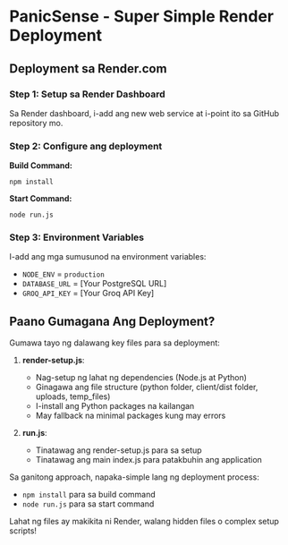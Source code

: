 # PanicSense - Super Simple Render Deployment

## Deployment sa Render.com

### Step 1: Setup sa Render Dashboard

Sa Render dashboard, i-add ang new web service at i-point ito sa GitHub repository mo.

### Step 2: Configure ang deployment

**Build Command:**
```
npm install
```

**Start Command:**
```
node run.js
```

### Step 3: Environment Variables

I-add ang mga sumusunod na environment variables:

- `NODE_ENV` = `production`
- `DATABASE_URL` = [Your PostgreSQL URL]
- `GROQ_API_KEY` = [Your Groq API Key]

## Paano Gumagana Ang Deployment?

Gumawa tayo ng dalawang key files para sa deployment:

1. **render-setup.js**:
   - Nag-setup ng lahat ng dependencies (Node.js at Python)
   - Ginagawa ang file structure (python folder, client/dist folder, uploads, temp_files)
   - I-install ang Python packages na kailangan
   - May fallback na minimal packages kung may errors

2. **run.js**:
   - Tinatawag ang render-setup.js para sa setup
   - Tinatawag ang main index.js para patakbuhin ang application
   
Sa ganitong approach, napaka-simple lang ng deployment process:
- `npm install` para sa build command
- `node run.js` para sa start command

Lahat ng files ay makikita ni Render, walang hidden files o complex setup scripts!